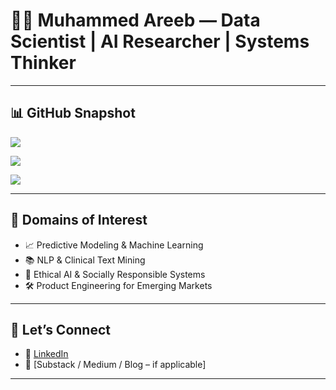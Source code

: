 # 👨‍💻 Muhammed Areeb — Data Scientist | AI Researcher | Systems Thinker


---

## 📊 GitHub Snapshot

[![](https://github-readme-stats.vercel.app/api?username=MuhammedAreeb&show_icons=true&theme=radical&hide=stars)](https://github.com/MuhammedAreeb)

[![](https://github-readme-streak-stats.herokuapp.com/?user=MuhammedAreeb&theme=radical)](https://github.com/MuhammedAreeb)

[![](https://github-readme-stats.vercel.app/api/top-langs/?username=MuhammedAreeb&layout=compact&theme=radical&hide=html)](https://github.com/MuhammedAreeb)

---

## 🚀 Domains of Interest

- 📈 Predictive Modeling & Machine Learning
- 📚 NLP & Clinical Text Mining
- 🧠 Ethical AI & Socially Responsible Systems
- 🛠️ Product Engineering for Emerging Markets


---

## 🤝 Let’s Connect

- 💼 [LinkedIn](https://www.linkedin.com/in/mohammed-areeb-56a2051b4/)
- 🧠 [Substack / Medium / Blog – if applicable]



---
